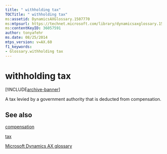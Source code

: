 ```yaml
---
title: " withholding tax"
TOCTitle: " withholding tax"
ms:assetid: DynamicsAXGlossary.1507770
ms:mtpsurl: https://technet.microsoft.com/library/dynamicsaxglossary.1507770(v=AX.60)
ms:contentKeyID: 36057591
author: tonyafehr
ms.date: 08/25/2014
mtps_version: v=AX.60
f1_keywords:
- Glossary.withholding tax
---
```


# withholding tax


[!INCLUDE[archive-banner](includes/archive-banner.md)]

A tax levied by a government authority that is deducted from compensation.

## See also

[compensation](compensation.md)

[tax](tax.md)

[Microsoft Dynamics AX glossary](glossary/microsoft-dynamics-ax-glossary.md)

  


